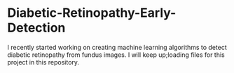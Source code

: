 # Diabetic-Retinopathy-Early-Detection
I recently started working on creating machine learning algorithms to detect diabetic retinopathy from fundus images. I will keep up;loading files for this project in this repository.
